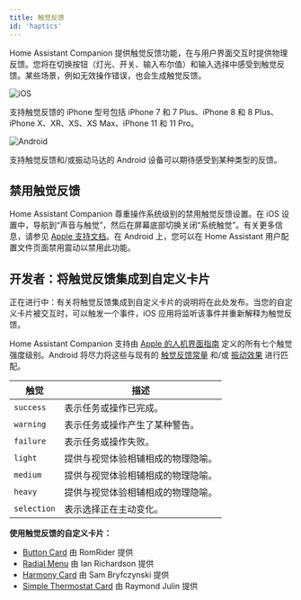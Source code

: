 ```yaml
---
title: 触觉反馈
id: 'haptics'
---
```


Home Assistant Companion 提供触觉反馈功能，在与用户界面交互时提供物理反馈。您将在切换按钮（灯光、开关、输入布尔值）和输入选择中感受到触觉反馈。某些场景，例如无效操作错误，也会生成触觉反馈。

![iOS](/assets/iOS.svg)<br />

支持触觉反馈的 iPhone 型号包括 iPhone 7 和 7 Plus、iPhone 8 和 8 Plus、iPhone X、XR、XS、XS Max、iPhone 11 和 11 Pro。

![Android](/assets/android.svg)

支持触觉反馈和/或振动马达的 Android 设备可以期待感受到某种类型的反馈。

## 禁用触觉反馈
Home Assistant Companion 尊重操作系统级别的禁用触觉反馈设置。在 iOS 设置中，导航到“声音与触觉”，然后在屏幕底部切换关闭“系统触觉”。有关更多信息，请参见 [Apple 支持文档](https://support.apple.com/guide/iphone/change-the-sounds-and-vibrations-iph07c867f28/ios)。在 Android 上，您可以在 Home Assistant 用户配置文件页面禁用震动以禁用此功能。

## 开发者：将触觉反馈集成到自定义卡片
正在进行中：有关将触觉反馈集成到自定义卡片的说明将在此处发布。当您的自定义卡片被交互时，可以触发一个事件，iOS 应用将监听该事件并重新解释为触觉反馈。

Home Assistant Companion 支持由 [Apple 的人机界面指南](https://developer.apple.com/design/human-interface-guidelines/ios/user-interaction/feedback/) 定义的所有七个触觉强度级别。Android 将尽力将这些与现有的 [触觉反馈常量](https://developer.android.com/reference/android/view/HapticFeedbackConstants#constants_1) 和/或 [振动效果](https://developer.android.com/reference/android/os/VibrationEffect.html#constants_1) 进行匹配。

| 触觉 | 描述 |
| ------ | ------ |
| `success` | 表示任务或操作已完成。 |
| `warning` | 表示任务或操作产生了某种警告。 |
| `failure` | 表示任务或操作失败。 |
| `light` | 提供与视觉体验相辅相成的物理隐喻。 |
| `medium` | 提供与视觉体验相辅相成的物理隐喻。 |
| `heavy` | 提供与视觉体验相辅相成的物理隐喻。 |
| `selection` | 表示选择正在主动变化。 |

**使用触觉反馈的自定义卡片：**
*   [Button Card](https://github.com/custom-cards/button-card) 由 RomRider 提供
*   [Radial Menu](https://github.com/custom-cards/radial-menu) 由 Ian Richardson 提供
*   [Harmony Card](https://github.com/sbryfcz/harmony-card) 由 Sam Bryfczynski 提供
*   [Simple Thermostat Card](https://github.com/nervetattoo/simple-thermostat) 由 Raymond Julin 提供